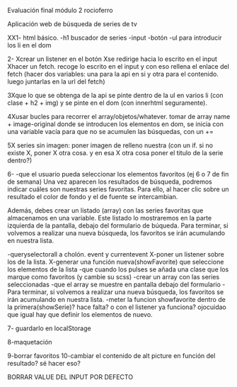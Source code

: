 Evaluación final módulo 2 rocioferro

Aplicación web de búsqueda de series de tv

XX1- html básico.
  -h1 buscador de series
  -input
  -botón
  -ul para introducir los li en el dom

2-
Xcrear un listener en el botón
Xse redirige hacia lo escrito en el input
Xhacer un fetch. recoge lo escrito en el input y con eso rellena el enlace del fetch (hacer dos variables: una para la api en si y otra para el contenido. luego juntarlas en la url del fetch)

3Xque lo que se obtenga de la api se pinte dentro de la ul en varios li (con clase + h2 + img) y se pinte en el dom (con innerhtml seguramente).

4Xusar bucles para recorrer el array/objetos/whatever. tomar de array name + image-original
  donde se introducen los elementos en dom, se inicia con una variable vacía para que no se acumulen las búsquedas, con un +=

5X series sin imagen: poner imagen de relleno nuestra (con un if. si no existe X, poner X otra cosa. y en esa X otra cosa poner el titulo de la serie dentro?)


6-
-que el usuario pueda seleccionar los elementos favoritos (ej 6 o 7 de fin de semana)
Una vez aparecen los resultados de búsqueda, podremos indicar cuáles son nuestras series
favoritas. Para ello, al hacer clic sobre un resultado el color de fondo y el de fuente se
intercambian.

Además, debes crear un listado (array) con las series favoritas que almacenamos en una variable.
Este listado lo mostraremos en la parte izquierda de la pantalla, debajo del formulario de búqueda.
Para terminar, si volvemos a realizar una nueva búsqueda, los favoritos se irán acumulando en
nuestra lista.

  -queryselectorall a cholón.  event y currentevent
  X-poner un listener sobre los de la lista.
  X-generar una función nueva(showFavorite) que seleccione los elementos de la lista
   -que cuando los pulses se añada una clase que los marque como favoritos (y cambie su scss)
  -crear un array con las series seleccionadas
  -que el array se muestre en pantalla debajo del formulario
  -Para terminar, si volvemos a realizar una nueva búsqueda, los favoritos se irán acumulando en
nuestra lista.
  -meter la funcion showfavorite dentro de la primera(showSerie)? hace falta? o con el listener ya funciona? ojocuidao que igual hay que definir los elementos de nuevo.


7- guardarlo en localStorage

8-maquetación

9-borrar favoritos
10-cambiar el contenido de alt picture en función del resultado? sé hacer eso?

BORRAR VALUE DEL INPUT POR DEFECTO
